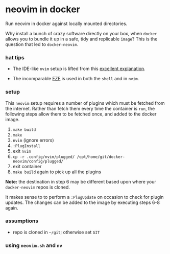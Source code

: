 # neovim in docker

Run neovim in docker against locally mounted directories.

Why install a bunch of crazy software directly on your box,
when `docker` allows you to bundle it up in a safe, tidy and replicable `image`?
This is the question that led to `docker-neovim`.

### hat tips

* The IDE-like `nvim` setup is lifted from this
[excellent explanation](https://yufanlu.net/2018/09/03/neovim-python/).

* The incomparable [FZF](https://github.com/junegunn/fzf#respecting-gitignore)
is used in both the `shell` and in `nvim`.

### setup

This `neovim` setup requires a number of plugins
which must be fetched from the internet.
Rather than fetch them every time the container
is `run`, the following steps allow them to be
fetched once, and added to the docker image.

1. `make build`
2. `make`
3. `nvim` (ignore errors)
4. `:PlugInstall`
5. exit `nvim`
6. `cp -r .config/nvim/plugged/
/opt/home/git/docker-neovim/config/plugged/`
7. exit container
8. `make build` again to pick up all the plugins

**Note:** the destination in step 6 may be different
based upon
where your `docker-neovim` repos is cloned.

It makes sense to to perform a `:PlugUpdate`
on occasion
to check for plugin updates.
The changes can be added to the
image by executing steps 6-8 again.

### assumptions

* repo is cloned in `~/git`; otherwise set `GIT`

### using `neovim.sh` and `nv`

